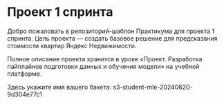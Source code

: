 # Проект 1 спринта

Добро пожаловать в репозиторий-шаблон Практикума для проекта 1 спринта. Цель проекта — создать базовое решение для предсказания стоимости квартир Яндекс Недвижимости.

Полное описание проекта хранится в уроке «Проект. Разработка пайплайнов подготовки данных и обучения модели» на учебной платформе.

Здесь укажите имя вашего бакета: s3-student-mle-20240620-9d304e77c1
